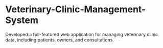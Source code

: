 # Veterinary-Clinic-Management-System
Developed a full-featured web application for managing veterinary clinic data, including patients, owners, and consultations.
